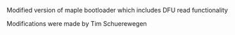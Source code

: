 Modified version of maple bootloader which includes DFU read functionality

Modifications were made by Tim Schuerewegen



